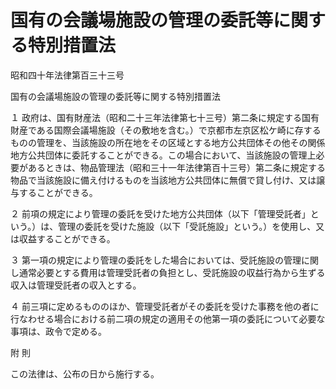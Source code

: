 # 国有の会議場施設の管理の委託等に関する特別措置法

昭和四十年法律第百三十三号

国有の会議場施設の管理の委託等に関する特別措置法

１ 政府は、国有財産法（昭和二十三年法律第七十三号）第二条に規定する国有財産である国際会議場施設（その敷地を含む。）で京都市左京区松ケ崎に存するものの管理を、当該施設の所在地をその区域とする地方公共団体その他その関係地方公共団体に委託することができる。この場合において、当該施設の管理上必要があるときは、物品管理法（昭和三十一年法律第百十三号）第二条に規定する物品で当該施設に備え付けるものを当該地方公共団体に無償で貸し付け、又は譲与することができる。

２ 前項の規定により管理の委託を受けた地方公共団体（以下「管理受託者」という。）は、管理の委託を受けた施設（以下「受託施設」という。）を使用し、又は収益することができる。

３ 第一項の規定により管理の委託をした場合においては、受託施設の管理に関し通常必要とする費用は管理受託者の負担とし、受託施設の収益行為から生ずる収入は管理受託者の収入とする。

４ 前三項に定めるもののほか、管理受託者がその委託を受けた事務を他の者に行なわせる場合における前二項の規定の適用その他第一項の委託について必要な事項は、政令で定める。

附 則

この法律は、公布の日から施行する。
